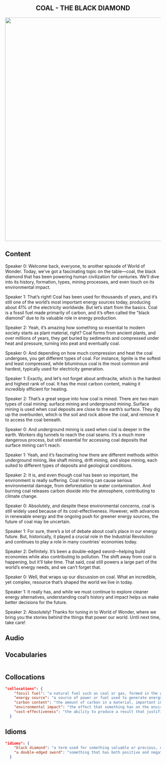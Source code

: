 <h2 align='center'>
COAL - THE BLACK DIAMOND
</h2>

<div align='center'>
<img src='https://www.shyammetalics.com/wp-content/uploads/2025/03/blogimg1903.jpg' width=720px>
</div>

## Content
Speaker 0: Welcome back, everyone, to another episode of World of Wonder. Today, we’ve got a fascinating topic on the table—coal, the black diamond that has been powering human civilization for centuries. We’ll dive into its history, formation, types, mining processes, and even touch on its environmental impact.

Speaker 1: That’s right! Coal has been used for thousands of years, and it’s still one of the world’s most important energy sources today, producing about 41% of the electricity worldwide. But let’s start from the basics. Coal is a fossil fuel made primarily of carbon, and it’s often called the "black diamond" due to its valuable role in energy production.

Speaker 2: Yeah, it’s amazing how something so essential to modern society starts as plant material, right? Coal forms from ancient plants, and over millions of years, they get buried by sediments and compressed under heat and pressure, turning into peat and eventually coal.

Speaker 0: And depending on how much compression and heat the coal undergoes, you get different types of coal. For instance, lignite is the softest and least compressed, while bituminous coal is the most common and hardest, typically used for electricity generation.

Speaker 1: Exactly, and let’s not forget about anthracite, which is the hardest and highest rank of coal. It has the most carbon content, making it incredibly efficient for heating.

Speaker 2: That’s a great segue into how coal is mined. There are two main types of coal mining: surface mining and underground mining. Surface mining is used when coal deposits are close to the earth’s surface. They dig up the overburden, which is the soil and rock above the coal, and remove it to access the coal beneath.

Speaker 0: And underground mining is used when coal is deeper in the earth. Workers dig tunnels to reach the coal seams. It’s a much more dangerous process, but still essential for accessing coal deposits that surface mining can’t reach.

Speaker 1: Yeah, and it’s fascinating how there are different methods within underground mining, like shaft mining, drift mining, and slope mining, each suited to different types of deposits and geological conditions.

Speaker 2: It is, and even though coal has been so important, the environment is really suffering. Coal mining can cause serious environmental damage, from deforestation to water contamination. And burning coal releases carbon dioxide into the atmosphere, contributing to climate change.

Speaker 0: Absolutely, and despite these environmental concerns, coal is still widely used because of its cost-effectiveness. However, with advances in renewable energy and the ongoing push for greener energy sources, the future of coal may be uncertain.

Speaker 1: For sure, there’s a lot of debate about coal’s place in our energy future. But, historically, it played a crucial role in the Industrial Revolution and continues to play a role in many countries’ economies today.

Speaker 2: Definitely. It’s been a double-edged sword—helping build economies while also contributing to pollution. The shift away from coal is happening, but it’ll take time. That said, coal still powers a large part of the world’s energy needs, and we can’t forget that.

Speaker 0: Well, that wraps up our discussion on coal. What an incredible, yet complex, resource that’s shaped the world we live in today.

Speaker 1: It really has, and while we must continue to explore cleaner energy alternatives, understanding coal’s history and impact helps us make better decisions for the future.

Speaker 2: Absolutely! Thanks for tuning in to World of Wonder, where we bring you the stories behind the things that power our world. Until next time, take care!


## Audio


<div align='center'>



</div>


## Vocabularies

```json

```

## Collocations

```json
"collocations": {
    "fossil fuel": "a natural fuel such as coal or gas, formed in the geological past from the remains of living organisms",
    "energy source": "a source of power or fuel used to generate energy",
    "carbon content": "the amount of carbon in a material, important in determining its energy efficiency",
    "environmental impact": "the effect that something has on the environment",
    "cost-effectiveness": "the ability to produce a result that justifies the cost of doing so"
  }
```


## Idioms

```json
"idioms": {
    "black diamond": "a term used for something valuable or precious, often referring to coal in this context",
    "a double-edged sword": "something that has both positive and negative consequences"
  }
```